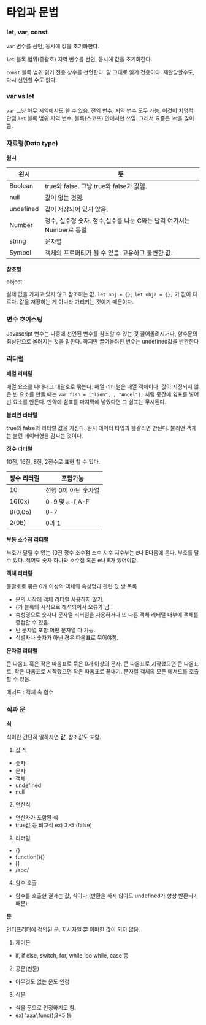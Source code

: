 # 타입과 문법

### let, var, const
`var`
변수를 선언, 동시에 값을 초기화한다.

`let`
블록 범위(중괄호) 지역 변수를 선언, 동시에 값을 초기화한다.

`const`
블록 범위 읽기 전용 상수를 선언한다. 말 그대로 읽기 전용이다. 재할당할수도, 다시 선언할 수도 없다.

### var vs let
`var`
그냥 아무 지역에서도 쓸 수 있음. 전역 변수, 지역 변수 모두 가능. 이것이 치명적 단점
`let`
블록 범위 지역 변수. 블록(스코프) 안에서만 쓰임. 그래서 요즘은 let을 많이 씀.

### 자료형(Data type)

**원시**

원시                                | 뜻
------------------ |  ---------------------------
Boolean                             |  true와 false. 그냥 true와 false가 값임.
null                                |  값이 없는 것임.
undefined                           |  값이 저장되어 있지 않음.
Number                              |  정수, 실수형 숫자. 정수,실수를 나눈 C와는 달리 여기서는 Number로 통일
string                              |   문자열
Symbol                             |   객체의 프로퍼티가 될 수 있음. 고유하고 불변한 값.

**참조형** 

object

실제 값을 가지고 있지 않고 참조하는 값. 
`let obj = {};`
`let obj2 = {};`
가 값이 다르다. 값을 저장하는 게 아니라 가리키는 것이기 때문이다.


### 변수 호이스팅

Javascript 변수는 나중에 선언된 변수를 참조할 수 있는 것
끌어올려지거나, 함수문의 최상단으로 올려지는 것을 말한다. 하지만 끌어올려진 변수는 undefined값을 반환한다 


### 리터럴

**배열 리터럴**

배열 요소를 나타내고 대괄호로 묶는다. 배열 리터럴은 배열 객체이다.
값이 지정되지 않은 빈 요소를 만들 때는 `var fish = ["lion", , "Angel"];` 처럼 중간에 쉼표를 넣어 빈 요소를 만든다. 만약에 쉼표를 마지막에 넣었다면 그 쉼표는 무시된다.

**불리언 리터럴**

true와 false의 리터럴 값을 가진다. 원시 데이터 타입과 헷갈리면 안된다. 불리언 객체는 불린 데이터형을 감싸는 것이다.

**정수 리터럴**

10진, 16진, 8진, 2진수로 표현 할 수 있다.

정수 리터럴                          | 포함가능
----------------------------------- |  -------------------------------------
10                                  | 선행 0이 아닌 숫자열
16(0x)                              | 0-9 및 a-f,A-F
8(0,0o)                             |  0-7
2(0b)                               |  0과 1

**부동 소수점 리터럴**

부호가 달릴 수 있는 10진 정수
소수점
소수
지수
지수부는 e나 E다음에 온다. 부호를 달 수 있다.
적어도 숫자 하나와 소수점 혹은 e나 E가 있어야함.

**객체 리터럴**

중괄호로 묶은 0개 이상의 객체의 속성명과 관련 값 쌍 목록
- 문의 시작에 객체 리터럴 사용하지 않기.
- {가 블록의 시작으로 해석되어서 오류가 남.
- 속성명으로 숫자나 문자열 리터럴을 사용하거나 또 다른 객체 리터럴 내부에 객체를 중첩할 수 있음.
- 빈 문자열 포함 어떤 문자열 다 가능.
- 식별자나 숫자가 아닌 경우 따옴표로 묶어야함.

**문자열 리터럴**

큰 따옴표 혹은 작은 따옴표로 묶은 0개 이상의 문자.
큰 따옴표로 시작했으면 큰 따옴표로, 작은 따옴표로 시작했으면 작은 따옴표로 끝내기.
문자열 객체의 모든 메서드를 호출할 수 있음.

메서드 : 객체 속 함수


### 식과 문

**식**

식이란 간단히 말하자면 **값**. 참조값도 포함.

1. 값 식
- 숫자
- 문자
- 객체
- undefined
- null


2. 연산식
- 연산자가 포함된 식
- true값 등 비교식 ex) 3>5 (false)


3. 리터럴
- {}
- function(){}
- []
- /abc/


4. 함수 호출
- 함수를 호출한 결과는 값, 식이다.(반환을 하지 않아도 undefined가 항상 반환되기 때문)


**문**

인터프리터에 정의된 문. 지시자일 뿐 어떠한 값이 되지 않음.

1. 제어문
- if, if else, switch, for, while, do while, case 등

2. 공문(빈문)
- 아무것도 없는 문도 인정

3. 식문
- 식을 문으로 인정하기도 함.
- ex) 'aaa',func(),3+5 등
